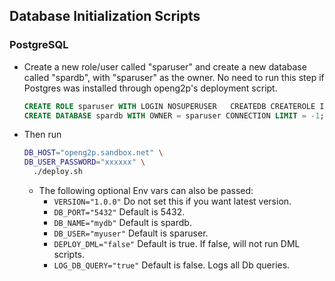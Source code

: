 ## Database Initialization Scripts

### PostgreSQL

- Create a new role/user called "sparuser" and create a new database called "spardb",
  with "sparuser" as the owner.
  No need to run this step if Postgres was installed through openg2p's deployment script.
  ```sql
  CREATE ROLE sparuser WITH LOGIN NOSUPERUSER	CREATEDB CREATEROLE INHERIT REPLICATION CONNECTION LIMIT -1 PASSWORD 'xxxxxx';
  CREATE DATABASE spardb WITH OWNER = sparuser CONNECTION LIMIT = -1;
  ```
- Then run
  ```sh
  DB_HOST="openg2p.sandbox.net" \
  DB_USER_PASSWORD="xxxxxx" \
    ./deploy.sh
  ```
  - The following optional Env vars can also be passed:
    - `VERSION="1.0.0"` Do not set this if you want latest version.
    - `DB_PORT="5432"` Default is 5432.
    - `DB_NAME="mydb"` Default is spardb.
    - `DB_USER="myuser"` Default is sparuser.
    - `DEPLOY_DML="false"` Default is true. If false, will not run DML scripts.
    - `LOG_DB_QUERY="true"` Default is false. Logs all Db queries.

